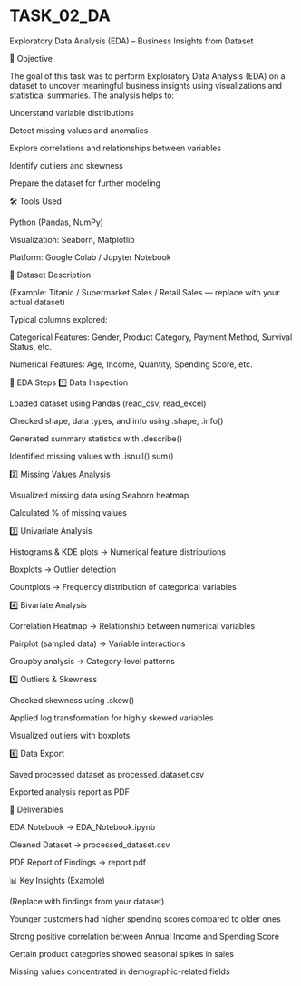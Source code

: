 # TASK_02_DA
Exploratory Data Analysis (EDA) – Business Insights from Dataset

📌 Objective

The goal of this task was to perform Exploratory Data Analysis (EDA) on a dataset to uncover meaningful business insights using visualizations and statistical summaries.
The analysis helps to:

Understand variable distributions

Detect missing values and anomalies

Explore correlations and relationships between variables

Identify outliers and skewness

Prepare the dataset for further modeling

🛠️ Tools Used

Python (Pandas, NumPy)

Visualization: Seaborn, Matplotlib

Platform: Google Colab / Jupyter Notebook

🔹 Dataset Description

(Example: Titanic / Supermarket Sales / Retail Sales — replace with your actual dataset)

Typical columns explored:

Categorical Features: Gender, Product Category, Payment Method, Survival Status, etc.

Numerical Features: Age, Income, Quantity, Spending Score, etc.

🔹 EDA Steps
1️⃣ Data Inspection

Loaded dataset using Pandas (read_csv, read_excel)

Checked shape, data types, and info using .shape, .info()

Generated summary statistics with .describe()

Identified missing values with .isnull().sum()

2️⃣ Missing Values Analysis

Visualized missing data using Seaborn heatmap

Calculated % of missing values

3️⃣ Univariate Analysis

Histograms & KDE plots → Numerical feature distributions

Boxplots → Outlier detection

Countplots → Frequency distribution of categorical variables

4️⃣ Bivariate Analysis

Correlation Heatmap → Relationship between numerical variables

Pairplot (sampled data) → Variable interactions

Groupby analysis → Category-level patterns

5️⃣ Outliers & Skewness

Checked skewness using .skew()

Applied log transformation for highly skewed variables

Visualized outliers with boxplots

6️⃣ Data Export

Saved processed dataset as processed_dataset.csv

Exported analysis report as PDF

🔹 Deliverables

EDA Notebook → EDA_Notebook.ipynb

Cleaned Dataset → processed_dataset.csv

PDF Report of Findings → report.pdf

📊 Key Insights (Example)

(Replace with findings from your dataset)

Younger customers had higher spending scores compared to older ones

Strong positive correlation between Annual Income and Spending Score

Certain product categories showed seasonal spikes in sales

Missing values concentrated in demographic-related fields

